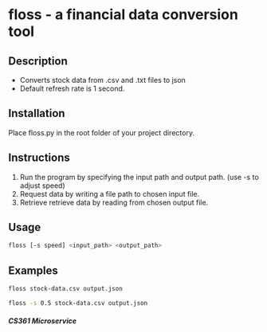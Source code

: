 # floss - a financial data conversion tool

## Description
* Converts stock data from .csv and .txt files to json
* Default refresh rate is 1 second.

## Installation
 Place floss.py in the root folder of your project directory.

## Instructions
1. Run the program by specifying the input path and output path. (use -s to adjust speed)
2. Request data by writing a file path to chosen input file.
3. Retrieve retrieve data by reading from chosen output file.


## Usage
```bash
floss [-s speed] <input_path> <output_path>
```

## Examples
```bash
floss stock-data.csv output.json
```
```bash
floss -s 0.5 stock-data.csv output.json
```

##### CS361 Microservice

